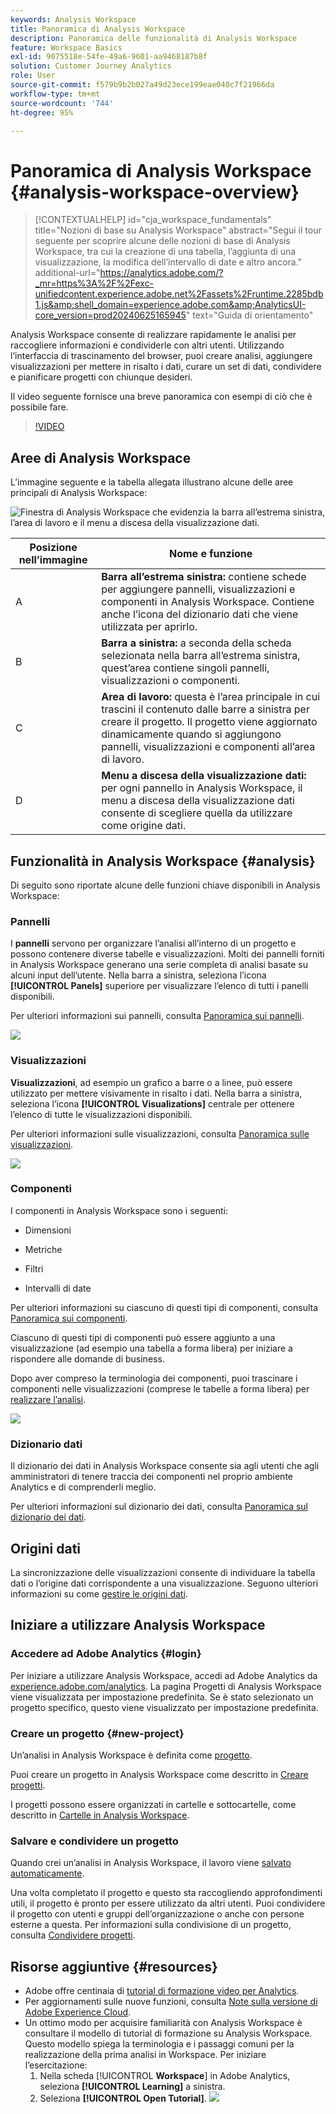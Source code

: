 ```yaml
---
keywords: Analysis Workspace
title: Panoramica di Analysis Workspace
description: Panoramica delle funzionalità di Analysis Workspace
feature: Workspace Basics
exl-id: 9075518e-54fe-49a6-9601-aa9468187b8f
solution: Customer Journey Analytics
role: User
source-git-commit: f579b9b2b027a49d23ece199eae040c7f21966da
workflow-type: tm+mt
source-wordcount: '744'
ht-degree: 95%

---
```


# Panoramica di Analysis Workspace {#analysis-workspace-overview}

>[!CONTEXTUALHELP]
>id="cja_workspace_fundamentals"
>title="Nozioni di base su Analysis Workspace"
>abstract="Segui il tour seguente per scoprire alcune delle nozioni di base di Analysis Workspace, tra cui la creazione di una tabella, l’aggiunta di una visualizzazione, la modifica dell’intervallo di date e altro ancora."
>additional-url="https://analytics.adobe.com/?_mr=https%3A%2F%2Fexc-unifiedcontent.experience.adobe.net%2Fassets%2Fruntime.2285bdb1.js&amp;shell_domain=experience.adobe.com&amp;AnalyticsUI-core_version=prod20240625165945" text="Guida di orientamento"

Analysis Workspace consente di realizzare rapidamente le analisi per raccogliere informazioni e condividerle con altri utenti. Utilizzando l’interfaccia di trascinamento del browser, puoi creare analisi, aggiungere visualizzazioni per mettere in risalto i dati, curare un set di dati, condividere e pianificare progetti con chiunque desideri.

Il video seguente fornisce una breve panoramica con esempi di ciò che è possibile fare.

>[!VIDEO](https://video.tv.adobe.com/v/26266/?quality=12)

## Aree di Analysis Workspace

L’immagine seguente e la tabella allegata illustrano alcune delle aree principali di Analysis Workspace:

![Finestra di Analysis Workspace che evidenzia la barra all’estrema sinistra, l’area di lavoro e il menu a discesa della visualizzazione dati.](assets/analysis-workspace-overvew.png)

| Posizione nell’immagine | Nome e funzione |
|---------|----------|
| A | **Barra all’estrema sinistra:** contiene schede per aggiungere pannelli, visualizzazioni e componenti in Analysis Workspace. Contiene anche l’icona del dizionario dati che viene utilizzata per aprirlo. |
| B | **Barra a sinistra:** a seconda della scheda selezionata nella barra all’estrema sinistra, quest’area contiene singoli pannelli, visualizzazioni o componenti. |
| C | **Area di lavoro:** questa è l’area principale in cui trascini il contenuto dalle barre a sinistra per creare il progetto. Il progetto viene aggiornato dinamicamente quando si aggiungono pannelli, visualizzazioni e componenti all’area di lavoro. |
| D | **Menu a discesa della visualizzazione dati:** per ogni pannello in Analysis Workspace, il menu a discesa della visualizzazione dati consente di scegliere quella da utilizzare come origine dati. |

## Funzionalità in Analysis Workspace {#analysis}

Di seguito sono riportate alcune delle funzioni chiave disponibili in Analysis Workspace:

### Pannelli

I **pannelli** servono per organizzare l’analisi all’interno di un progetto e possono contenere diverse tabelle e visualizzazioni. Molti dei pannelli forniti in Analysis Workspace generano una serie completa di analisi basate su alcuni input dell’utente. Nella barra a sinistra, seleziona l’icona **[!UICONTROL Panels]** superiore per visualizzare l’elenco di tutti i panelli disponibili.

Per ulteriori informazioni sui pannelli, consulta [Panoramica sui pannelli](/help/analysis-workspace/c-panels/panels.md).

![](assets/build-panels.png)

### Visualizzazioni

**Visualizzazioni**, ad esempio un grafico a barre o a linee, può essere utilizzato per mettere visivamente in risalto i dati. Nella barra a sinistra, seleziona l’icona **[!UICONTROL Visualizations]** centrale per ottenere l’elenco di tutte le visualizzazioni disponibili.

Per ulteriori informazioni sulle visualizzazioni, consulta [Panoramica sulle visualizzazioni](/help/analysis-workspace/visualizations/freeform-analysis-visualizations.md).

![](assets/build-visualizations.png)

### Componenti

I componenti in Analysis Workspace sono i seguenti:

* Dimensioni

* Metriche

* Filtri

* Intervalli di date

Per ulteriori informazioni su ciascuno di questi tipi di componenti, consulta [Panoramica sui componenti](/help/components/overview.md).

Ciascuno di questi tipi di componenti può essere aggiunto a una visualizzazione (ad esempio una tabella a forma libera) per iniziare a rispondere alle domande di business.

Dopo aver compreso la terminologia dei componenti, puoi trascinare i componenti nelle visualizzazioni (comprese le tabelle a forma libera) per [realizzare l’analisi](/help/analysis-workspace/visualizations/freeform-table/freeform-table.md).

![](assets/build-components.png)

### Dizionario dati

Il dizionario dei dati in Analysis Workspace consente sia agli utenti che agli amministratori di tenere traccia dei componenti nel proprio ambiente Analytics e di comprenderli meglio.

Per ulteriori informazioni sul dizionario dei dati, consulta [Panoramica sul dizionario dei dati](/help/components/data-dictionary/data-dictionary-overview.md).

## Origini dati

La sincronizzazione delle visualizzazioni consente di individuare la tabella dati o l’origine dati corrispondente a una visualizzazione. Seguono ulteriori informazioni su come [gestire le origini dati](/help/analysis-workspace/visualizations/t-sync-visualization.md).

## Iniziare a utilizzare Analysis Workspace

### Accedere ad Adobe Analytics {#login}

Per iniziare a utilizzare Analysis Workspace, accedi ad Adobe Analytics da [experience.adobe.com/analytics](https://experience.adobe.com/analytics). La pagina Progetti di Analysis Workspace viene visualizzata per impostazione predefinita. Se è stato selezionato un progetto specifico, questo viene visualizzato per impostazione predefinita.

### Creare un progetto {#new-project}

Un’analisi in Analysis Workspace è definita come [progetto](/help/analysis-workspace/build-workspace-project/freeform-overview.md).

Puoi creare un progetto in Analysis Workspace come descritto in [Creare progetti](/help/analysis-workspace/build-workspace-project/create-projects.md).

I progetti possono essere organizzati in cartelle e sottocartelle, come descritto in [Cartelle in Analysis Workspace](/help/analysis-workspace/build-workspace-project/workspace-folders/about-folders.md).

### Salvare e condividere un progetto

Quando crei un’analisi in Analysis Workspace, il lavoro viene [salvato automaticamente](/help/analysis-workspace/build-workspace-project/save-projects.md).

Una volta completato il progetto e questo sta raccogliendo approfondimenti utili, il progetto è pronto per essere utilizzato da altri utenti. Puoi condividere il progetto con utenti e gruppi dell’organizzazione o anche con persone esterne a questa. Per informazioni sulla condivisione di un progetto, consulta [Condividere progetti](/help/analysis-workspace/curate-share/share-projects.md).

## Risorse aggiuntive {#resources}

* Adobe offre centinaia di [tutorial di formazione video per Analytics](https://experienceleague.adobe.com/docs/analytics-learn/tutorials/overview.html?lang=it).
* Per aggiornamenti sulle nuove funzioni, consulta [Note sulla versione di Adobe Experience Cloud](https://experienceleague.adobe.com/docs/release-notes/experience-cloud/current.html?lang=it#analytics).
* Un ottimo modo per acquisire familiarità con Analysis Workspace è consultare il modello di tutorial di formazione su Analysis Workspace. Questo modello spiega la terminologia e i passaggi comuni per la realizzazione della prima analisi in Workspace. Per iniziare l’esercitazione:
   1. Nella scheda [!UICONTROL **Workspace**] in Adobe Analytics, seleziona **[!UICONTROL Learning]** a sinistra.
   1. Seleziona **[!UICONTROL Open Tutorial]**.
      ![](assets/training-tutorial.png)

